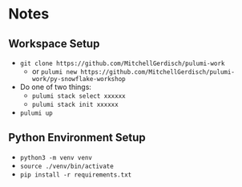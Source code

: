 # Notes

## Workspace Setup
* `git clone https://github.com/MitchellGerdisch/pulumi-work`
  * or `pulumi new https://github.com/MitchellGerdisch/pulumi-work/py-snowflake-workshop`
* Do one of two things:
  * `pulumi stack select xxxxxx`
  * `pulumi stack init xxxxxx`
* `pulumi up`

## Python Environment Setup
* `python3 -m venv venv`
* `source ./venv/bin/activate`
* `pip install -r requirements.txt`